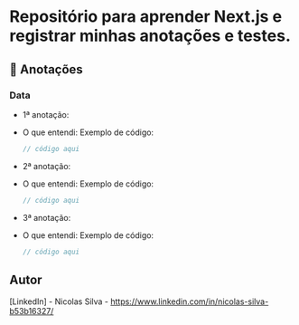 # Repositório para aprender Next.js e registrar minhas anotações e testes.

## 📝 Anotações

### Data

- 1ª anotação:
- O que entendi:
  Exemplo de código:
  ```javascript
  // código aqui
  ```

- 2ª anotação:
- O que entendi:
  Exemplo de código:
  ```javascript
  // código aqui
  ```
- 3ª anotação:
- O que entendi:
  Exemplo de código:
  ```javascript
  // código aqui
  ```

## Autor

[LinkedIn] - Nicolas Silva - https://www.linkedin.com/in/nicolas-silva-b53b16327/